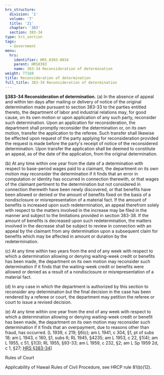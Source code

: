 ```yaml
---
hrs_structure:
  division: '1'
  volume: '7'
  title: '21'
  chapter: '383'
  section: 383-34
type: hrs_section
tags:
  - Government
menu:
  hrs:
    identifier: HRS_0383-0034
    parent: HRS0383
    name: 383-34 Reconsideration of determination
weight: 77160
title: Reconsideration of determination
full_title: 383-34 Reconsideration of determination
---
```

**§383-34 Reconsideration of determination.** (a) In the absence of appeal and within ten days after mailing or delivery of notice of the original determination made pursuant to section 383-33 to the parties entitled thereto, the department of labor and industrial relations may, for good cause, on its own motion or upon application of any such party, reconsider such determination. Upon an application for reconsideration, the department shall promptly reconsider the determination or, on its own motion, transfer the application to the referee. Such transfer shall likewise be effected upon request of the party applying for reconsideration provided the request is made before the party's receipt of notice of the reconsidered determination. Upon transfer the application shall be deemed to constitute an appeal, as of the date of the application, from the original determination.

(b) At any time within one year from the date of a determination with respect to base-period wages paid to a claimant, the department on its own motion may reconsider the determination if it finds that an error in computation or identity has occurred in connection therewith, or that wages of the claimant pertinent to the determination but not considered in connection therewith have been newly discovered, or that benefits have been allowed or denied or the amount of benefits fixed on the basis of a nondisclosure or misrepresentation of a material fact. If the amount of benefits is increased upon such redetermination, an appeal therefrom solely with respect to the matters involved in the increase may be filed in the manner and subject to the limitations provided in section 383-38\. If the amount of benefits is decreased upon such redetermination, the matters involved in the decrease shall be subject to review in connection with an appeal by the claimant from any determination upon a subsequent claim for benefits which may be affected in amount or duration by the redetermination.

(c) At any time within two years from the end of any week with respect to which a determination allowing or denying waiting-week credit or benefits has been made, the department on its own motion may reconsider such determination if it finds that the waiting-week credit or benefits were allowed or denied as a result of a nondisclosure or misrepresentation of a material fact.

(d) In any case in which the department is authorized by this section to reconsider any determination but the final decision in the case has been rendered by a referee or court, the department may petition the referee or court to issue a revised decision.

(e) At any time within one year from the end of any week with respect to which a determination allowing or denying waiting-week credit or benefit has been made, the department on its own motion may reconsider such determination if it finds that an overpayment, due to reasons other than fraud, has occurred. [L 1939, c 219, §6(c); am L 1941, c 304, §1, pt of subs 18; am L 1943, c 160, §1, subs 6; RL 1945, §4235; am L 1953, c 22, §1(4); am L 1955, c 51, §1(3); RL 1955, §93-33; am L 1959, c 232, §2; am L Sp 1959 2d, c 1, §27; [HRS §383-34](/title-21/chapter-383/section-383-34/)]

Rules of Court

Applicability of Hawaii Rules of Civil Procedure, see HRCP rule 81(b)(12).